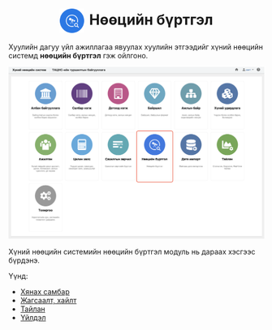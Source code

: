 
<h1 align="center"><img src="../assets/images/modules/resources.svg" style="width: 48px;vertical-align: middle;padding-right: 10px;"/>Нөөцийн бүртгэл</h1>

Хуулийн дагуу үйл ажиллагаа явуулах хуулийн этгээдийг хүний нөөцийн системд  **нөөцийн бүртгэл** гэж ойлгоно. 
<br>

![](../assets/images/modules/resources/home.png)

Хүний нөөцийн системийн нөөцийн бүртгэл модуль нь дараах хэсгээс бүрдэнэ.

Үүнд:

- [Хянах самбар](resources/dashboard.md)
- [Жагсаалт, хайлт](resources/list.md)
- [Тайлан](resources/report.md)
- [Үйлдэл](resources/action.md)
